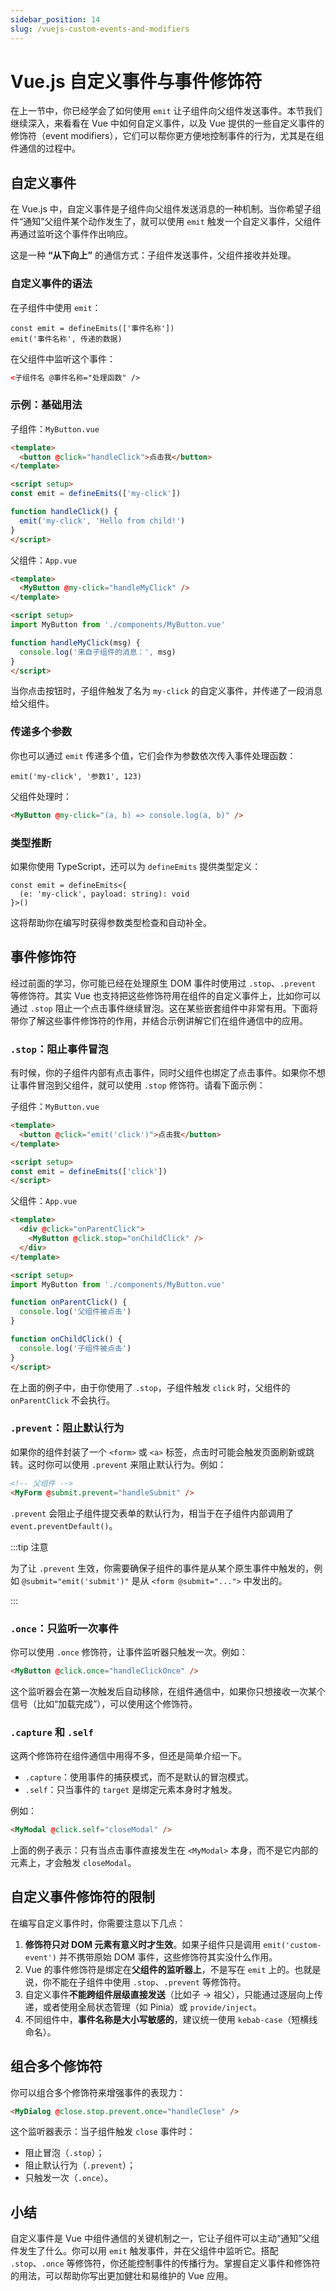 ```yaml
---
sidebar_position: 14
slug: /vuejs-custom-events-and-modifiers
---
```


# Vue.js 自定义事件与事件修饰符

在上一节中，你已经学会了如何使用 `emit` 让子组件向父组件发送事件。本节我们继续深入，来看看在 Vue 中如何自定义事件，以及 Vue 提供的一些自定义事件的修饰符（event modifiers），它们可以帮你更方便地控制事件的行为，尤其是在组件通信的过程中。



## 自定义事件

在 Vue.js 中，自定义事件是子组件向父组件发送消息的一种机制。当你希望子组件“通知”父组件某个动作发生了，就可以使用 `emit` 触发一个自定义事件，父组件再通过监听这个事件作出响应。

这是一种 **“从下向上”** 的通信方式：子组件发送事件，父组件接收并处理。

### 自定义事件的语法

在子组件中使用 `emit`：

```tsx showLineNumbers
const emit = defineEmits(['事件名称'])
emit('事件名称', 传递的数据)
```

在父组件中监听这个事件：

```html showLineNumbers
<子组件名 @事件名称="处理函数" />
```



### 示例：基础用法

子组件：`MyButton.vue`

```html showLineNumbers title="MyButton.vue"
<template>
  <button @click="handleClick">点击我</button>
</template>

<script setup>
const emit = defineEmits(['my-click'])

function handleClick() {
  emit('my-click', 'Hello from child!')
}
</script>
```

父组件：`App.vue`

```html showLineNumbers title="App.vue"
<template>
  <MyButton @my-click="handleMyClick" />
</template>

<script setup>
import MyButton from './components/MyButton.vue'

function handleMyClick(msg) {
  console.log('来自子组件的消息：', msg)
}
</script>
```

当你点击按钮时，子组件触发了名为 `my-click` 的自定义事件，并传递了一段消息给父组件。

### 传递多个参数

你也可以通过 `emit` 传递多个值，它们会作为参数依次传入事件处理函数：

```tsx showLineNumbers
emit('my-click', '参数1', 123)
```

父组件处理时：

```html showLineNumbers
<MyButton @my-click="(a, b) => console.log(a, b)" />
```

### 类型推断

如果你使用 TypeScript，还可以为 `defineEmits` 提供类型定义：

```tsx showLineNumbers
const emit = defineEmits<{
  (e: 'my-click', payload: string): void
}>()
```

这将帮助你在编写时获得参数类型检查和自动补全。



## 事件修饰符

经过前面的学习，你可能已经在处理原生 DOM 事件时使用过 `.stop`、`.prevent` 等修饰符。其实 Vue 也支持把这些修饰符用在组件的自定义事件上，比如你可以通过 `.stop` 阻止一个点击事件继续冒泡。这在某些嵌套组件中非常有用。下面将带你了解这些事件修饰符的作用，并结合示例讲解它们在组件通信中的应用。



### `.stop`：阻止事件冒泡

有时候，你的子组件内部有点击事件，同时父组件也绑定了点击事件。如果你不想让事件冒泡到父组件，就可以使用 `.stop` 修饰符。请看下面示例：

子组件：`MyButton.vue`

```html showLineNumbers title="MyButton.vue"
<template>
  <button @click="emit('click')">点击我</button>
</template>

<script setup>
const emit = defineEmits(['click'])
</script>
```

父组件：`App.vue`

```html showLineNumbers title="App.vue"
<template>
  <div @click="onParentClick">
    <MyButton @click.stop="onChildClick" />
  </div>
</template>

<script setup>
import MyButton from './components/MyButton.vue'

function onParentClick() {
  console.log('父组件被点击')
}

function onChildClick() {
  console.log('子组件被点击')
}
</script>
```

在上面的例子中，由于你使用了 `.stop`，子组件触发 `click` 时，父组件的 `onParentClick` 不会执行。



### `.prevent`：阻止默认行为

如果你的组件封装了一个 `<form>` 或 `<a>` 标签，点击时可能会触发页面刷新或跳转。这时你可以使用 `.prevent` 来阻止默认行为。例如：

```html showLineNumbers
<!-- 父组件 -->
<MyForm @submit.prevent="handleSubmit" />
```

`.prevent` 会阻止子组件提交表单的默认行为，相当于在子组件内部调用了 `event.preventDefault()`。

:::tip 注意

为了让 `.prevent` 生效，你需要确保子组件的事件是从某个原生事件中触发的，例如 `@submit="emit('submit')"` 是从 `<form @submit="...">` 中发出的。

:::



### `.once`：只监听一次事件

你可以使用 `.once` 修饰符，让事件监听器只触发一次。例如：

```html showLineNumbers
<MyButton @click.once="handleClickOnce" />
```

这个监听器会在第一次触发后自动移除，在组件通信中，如果你只想接收一次某个信号（比如“加载完成”），可以使用这个修饰符。



### `.capture` 和 `.self`

这两个修饰符在组件通信中用得不多，但还是简单介绍一下。

- `.capture`：使用事件的捕获模式，而不是默认的冒泡模式。
- `.self`：只当事件的 `target` 是绑定元素本身时才触发。

例如：

```html showLineNumbers
<MyModal @click.self="closeModal" />
```

上面的例子表示：只有当点击事件直接发生在 `<MyModal>` 本身，而不是它内部的元素上，才会触发 `closeModal`。



## 自定义事件修饰符的限制

在编写自定义事件时，你需要注意以下几点：

1. **修饰符只对 DOM 元素有意义时才生效**。如果子组件只是调用 `emit('custom-event')` 并不携带原始 DOM 事件，这些修饰符其实没什么作用。
2. Vue 的事件修饰符是绑定在**父组件的监听器上**，不是写在 `emit` 上的。也就是说，你不能在子组件中使用 `.stop`、`.prevent` 等修饰符。
3. 自定义事件**不能跨组件层级直接发送**（比如子 → 祖父），只能通过逐层向上传递，或者使用全局状态管理（如 Pinia）或 `provide/inject`。
4. 不同组件中，**事件名称是大小写敏感的**，建议统一使用 `kebab-case`（短横线命名）。



## 组合多个修饰符

你可以组合多个修饰符来增强事件的表现力：

```html showLineNumbers
<MyDialog @close.stop.prevent.once="handleClose" />
```

这个监听器表示：当子组件触发 `close` 事件时：

- 阻止冒泡（`.stop`）；
- 阻止默认行为（`.prevent`）；
- 只触发一次（`.once`）。



## 小结

自定义事件是 Vue 中组件通信的关键机制之一，它让子组件可以主动“通知”父组件发生了什么。你可以用 `emit` 触发事件，并在父组件中监听它。搭配 `.stop`、`.once` 等修饰符，你还能控制事件的传播行为。掌握自定义事件和修饰符的用法，可以帮助你写出更加健壮和易维护的 Vue 应用。
